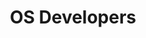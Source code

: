 ---
title: OS Developers
permalink: /join
list_items:
  - OS project umbrella
  - OS fellowships
  - OS governance
  - Career Support
---